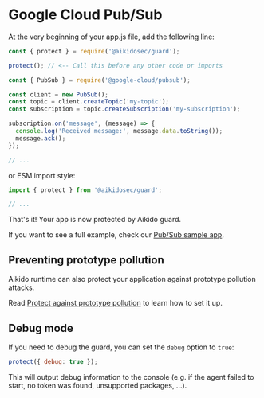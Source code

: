 # Google Cloud Pub/Sub

At the very beginning of your app.js file, add the following line:

```js
const { protect } = require('@aikidosec/guard');

protect(); // <-- Call this before any other code or imports

const { PubSub } = require('@google-cloud/pubsub');

const client = new PubSub();
const topic = client.createTopic('my-topic');
const subscription = topic.createSubscription('my-subscription');

subscription.on('message', (message) => {
  console.log('Received message:', message.data.toString());
  message.ack();
});

// ...
```

or ESM import style:

```js
import { protect } from '@aikidosec/guard';

// ...
```

That's it! Your app is now protected by Aikido guard.

If you want to see a full example, check our [Pub/Sub sample app](../sample-apps/pubsub-mongodb).

## Preventing prototype pollution

Aikido runtime can also protect your application against prototype pollution attacks.

Read [Protect against prototype pollution](./prototype-pollution.md) to learn how to set it up.

## Debug mode

If you need to debug the guard, you can set the `debug` option to `true`:

```js
protect({ debug: true });
```

This will output debug information to the console (e.g. if the agent failed to start, no token was found, unsupported packages, ...).
